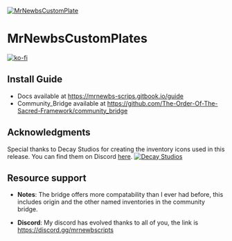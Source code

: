 [![MrNewbsCustomPlate](https://i.imgur.com/UPyWXAs.png)]([https://i.imgur.com/UPyWXAs.png](https://i.imgur.com/UPyWXAs.png))

# MrNewbsCustomPlates
[![ko-fi](https://ko-fi.com/img/githubbutton_sm.svg)](https://ko-fi.com/R5R76BIM9)

## Install Guide
- Docs available at https://mrnewbs-scrips.gitbook.io/guide
- Community_Bridge available at https://github.com/The-Order-Of-The-Sacred-Framework/community_bridge

## Acknowledgments

Special thanks to Decay Studios for creating the inventory icons used in this release. You can find them on Discord [here](https://discord.gg/yDXZwZPjdN).
[![Decay Studios](https://i.imgur.com/a6n1J4u.png)]([https://i.imgur.com/a6n1J4u.png](https://i.imgur.com/a6n1J4u.png))

## Resource support
- **Notes**: The bridge offers more compatability than I ever had before, this includes origin and the other named inventories in the community bridge.

- **Discord**: My discord has evolved thanks to all of you, the link is
https://discord.gg/mrnewbscripts
